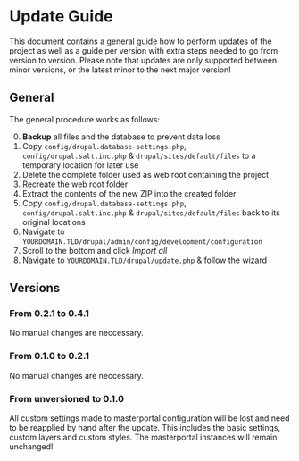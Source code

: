 # Update Guide
This document contains a general guide how to perform updates of the project as well as a guide per version with extra steps
needed to go from version to version. Please note that updates are only supported between minor versions, or the latest minor
to the next major version!

## General
The general procedure works as follows:

0. **Backup** all files and the database to prevent data loss
1. Copy `config/drupal.database-settings.php`, `config/drupal.salt.inc.php` & `drupal/sites/default/files` to a temporary location for later use
2. Delete the complete folder used as web root containing the project
3. Recreate the web root folder
4. Extract the contents of the new ZIP into the created folder
5. Copy `config/drupal.database-settings.php`, `config/drupal.salt.inc.php` & `drupal/sites/default/files` back to its original locations
6. Navigate to `YOURDOMAIN.TLD/drupal/admin/config/development/configuration`
7. Scroll to the bottom and click *Import all*
8. Navigate to `YOURDOMAIN.TLD/drupal/update.php` & follow the wizard

## Versions

### From 0.2.1 to 0.4.1

No manual changes are neccessary.

### From 0.1.0 to 0.2.1

No manual changes are neccessary.

### From unversioned to 0.1.0

All custom settings made to masterportal configuration will be lost and need to be reapplied by hand after the update.
This includes the basic settings, custom layers and custom styles. The masterportal instances will remain unchanged!
